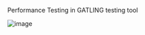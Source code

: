 Performance Testing in GATLING testing tool

![image](https://user-images.githubusercontent.com/68342817/202840559-f8fefee3-b013-4267-87e4-14e50f067c97.png)
